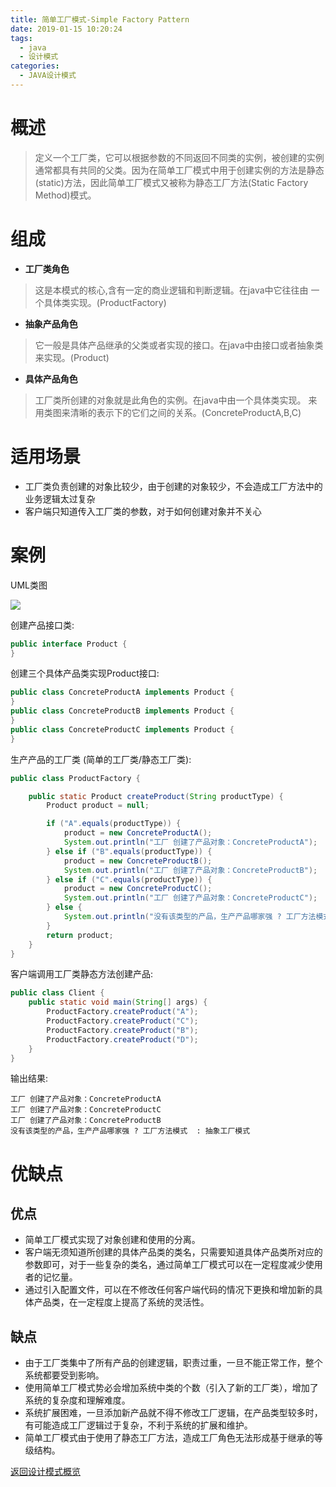```yaml
---
title: 简单工厂模式-Simple Factory Pattern
date: 2019-01-15 10:20:24
tags:
  - java
  - 设计模式
categories: 
  - JAVA设计模式
---
```


# 概述
> 定义一个工厂类，它可以根据参数的不同返回不同类的实例，被创建的实例通常都具有共同的父类。因为在简单工厂模式中用于创建实例的方法是静态(static)方法，因此简单工厂模式又被称为静态工厂方法(Static Factory Method)模式。

<!-- more -->

# 组成

- **工厂类角色**
> 这是本模式的核心,含有一定的商业逻辑和判断逻辑。在java中它往往由 一个具体类实现。(ProductFactory)
- **抽象产品角色**
> 它一般是具体产品继承的父类或者实现的接口。在java中由接口或者抽象类来实现。(Product)
- **具体产品角色**
> 工厂类所创建的对象就是此角色的实例。在java中由一个具体类实现。 来用类图来清晰的表示下的它们之间的关系。(ConcreteProductA,B,C)

# 适用场景

- 工厂类负责创建的对象比较少，由于创建的对象较少，不会造成工厂方法中的业务逻辑太过复杂
- 客户端只知道传入工厂类的参数，对于如何创建对象并不关心

# 案例

UML类图

![](https://i.loli.net/2019/01/14/5c3cac24ebe3f.png)

创建产品接口类:

```java
public interface Product {
}
```

创建三个具体产品类实现Product接口:

```java
public class ConcreteProductA implements Product {
}
public class ConcreteProductB implements Product {
}
public class ConcreteProductC implements Product {
}
```

生产产品的工厂类 (简单的工厂类/静态工厂类):

```java
public class ProductFactory {

    public static Product createProduct(String productType) {
        Product product = null;

        if ("A".equals(productType)) {
            product = new ConcreteProductA();
            System.out.println("工厂 创建了产品对象：ConcreteProductA");
        } else if ("B".equals(productType)) {
            product = new ConcreteProductB();
            System.out.println("工厂 创建了产品对象：ConcreteProductB");
        } else if ("C".equals(productType)) {
            product = new ConcreteProductC();
            System.out.println("工厂 创建了产品对象：ConcreteProductC");
        } else {
            System.out.println("没有该类型的产品，生产产品哪家强 ? 工厂方法模式  : 抽象工厂模式");
        }
        return product;
    }
}
```

客户端调用工厂类静态方法创建产品:

```java
public class Client {
    public static void main(String[] args) {
        ProductFactory.createProduct("A");
        ProductFactory.createProduct("C");
        ProductFactory.createProduct("B");
        ProductFactory.createProduct("D");
    }
}
```

输出结果:

```
工厂 创建了产品对象：ConcreteProductA
工厂 创建了产品对象：ConcreteProductC
工厂 创建了产品对象：ConcreteProductB
没有该类型的产品，生产产品哪家强 ? 工厂方法模式  : 抽象工厂模式
```

# 优缺点

## 优点

- 简单工厂模式实现了对象创建和使用的分离。
- 客户端无须知道所创建的具体产品类的类名，只需要知道具体产品类所对应的参数即可，对于一些复杂的类名，通过简单工厂模式可以在一定程度减少使用者的记忆量。
- 通过引入配置文件，可以在不修改任何客户端代码的情况下更换和增加新的具体产品类，在一定程度上提高了系统的灵活性。

## 缺点

- 由于工厂类集中了所有产品的创建逻辑，职责过重，一旦不能正常工作，整个系统都要受到影响。
- 使用简单工厂模式势必会增加系统中类的个数（引入了新的工厂类），增加了系统的复杂度和理解难度。
- 系统扩展困难，一旦添加新产品就不得不修改工厂逻辑，在产品类型较多时，有可能造成工厂逻辑过于复杂，不利于系统的扩展和维护。
- 简单工厂模式由于使用了静态工厂方法，造成工厂角色无法形成基于继承的等级结构。

[返回设计模式概览](#JAVA设计模式/设计模式概览)